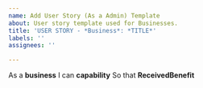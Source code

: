 ```yaml
---
name: Add User Story (As a Admin) Template
about: User story template used for Businesses.
title: 'USER STORY - *Business*: *TITLE*'
labels: ''
assignees: ''

---
```


As a **business**
I can **capability**
So that **ReceivedBenefit**
